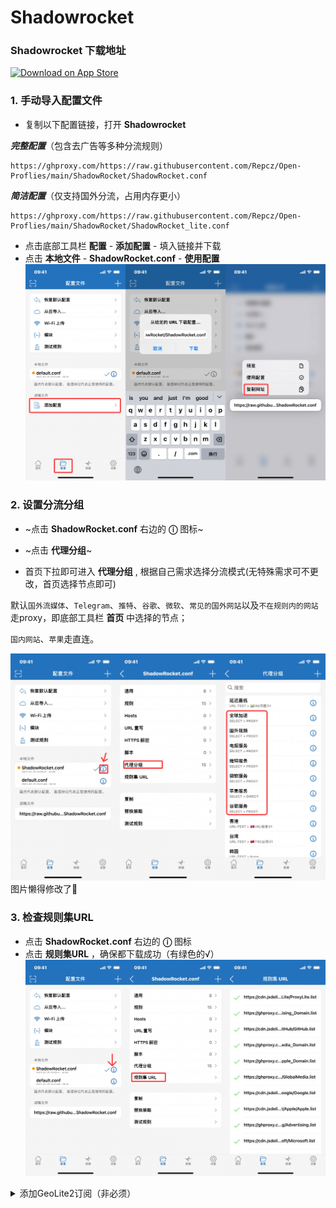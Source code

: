 # Shadowrocket

### Shadowrocket 下载地址

<a href="https://apps.apple.com/app/id932747118"><img width="200px" alt="Download on App Store" src="https://logos-download.com/wp-content/uploads/2016/06/Download_on_the_App_Store_logo.png"/></a>  



### 1. 手动导入配置文件

* 复制以下配置链接，打开 **Shadowrocket**

**_完整配置_**（包含去广告等多种分流规则）
```
https://ghproxy.com/https://raw.githubusercontent.com/Repcz/Open-Proflies/main/ShadowRocket/ShadowRocket.conf
```


**_简洁配置_**（仅支持国外分流，占用内存更小）
```
https://ghproxy.com/https://raw.githubusercontent.com/Repcz/Open-Proflies/main/ShadowRocket/ShadowRocket_lite.conf
```

* 点击底部工具栏 **配置** - **添加配置** - 填入链接并下载
* 点击 **本地文件** - **ShadowRocket.conf** - **使用配置**
![1](https://github.com/Repcz/Open-Proflies/blob/main/ShadowRocket/Photo/1.jpg)

### 2. 设置分流分组
* ~点击 **ShadowRocket.conf** 右边的 **ⓘ** 图标~

* ~点击 **代理分组**~

* 首页下拉即可进入 **代理分组** , 根据自己需求选择分流模式(无特殊需求可不更改，首页选择节点即可)


默认`国外流媒体`、`Telegram`、`推特`、`谷歌`、`微软`、`常见的国外网站`以及`不在规则内的网站`走proxy，即底部工具栏 **首页** 中选择的节点；

`国内网站`、`苹果`走直连。

![2](https://github.com/Repcz/Open-Proflies/blob/main/ShadowRocket/Photo/2.jpg)
图片懒得修改了🤣


### 3. 检查规则集URL
* 点击 **ShadowRocket.conf** 右边的 **ⓘ** 图标
* 点击 **规则集URL** ，确保都下载成功（有绿色的√）
![检查url](https://github.com/Repcz/Open-Proflies/blob/main/ShadowRocket/Photo/3.jpg)

<details>
   <summary>添加GeoLite2订阅（非必须）</summary> 

### 4. 添加**GeoLite2**订阅
> 项目地址：[Loyalsoldier/geoip](https://github.com/Loyalsoldier/geoip)
* 点击底部工具栏 **设置** ，点击下方 **Geolite2数据库**
* 在 **国家** 模块中的URL填入以下地址 ，并更新
```
https://cdn.jsdelivr.net/gh/Loyalsoldier/geoip@release/Country-only-cn-private.mmdb
```
![4](https://github.com/Repcz/Open-Proflies/blob/main/ShadowRocket/Photo/4.jpg)

</details>



